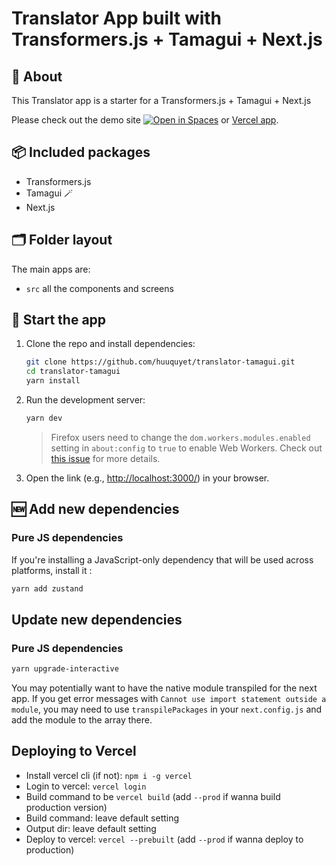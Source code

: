 # Translator App built with Transformers.js + Tamagui + Next.js

## 🔦 About

This Translator app is a starter for a Transformers.js + Tamagui + Next.js

Please check out the demo site [![Open in Spaces](https://huggingface.co/datasets/huggingface/badges/resolve/main/open-in-hf-spaces-sm-dark.svg)](https://huggingface.co/spaces/huuquyet/translator-tamagui) or [Vercel app](https://translator-tamagui.vercel.app/).

## 📦 Included packages

- Transformers.js
- Tamagui 🪄
- Next.js

## 🗂 Folder layout

The main apps are:

- `src` all the components and screens

## 🏁 Start the app

1. Clone the repo and install dependencies:

    ```bash
    git clone https://github.com/huuquyet/translator-tamagui.git
    cd translator-tamagui
    yarn install
    ```

2. Run the development server:

    ```bash
    yarn dev
    ```
    > Firefox users need to change the `dom.workers.modules.enabled` setting in `about:config` to `true` to enable Web Workers.
    > Check out [this issue](https://github.com/xenova/whisper-web/issues/8) for more details.

3. Open the link (e.g., [http://localhost:3000/](http://localhost:3000/)) in your browser.

## 🆕 Add new dependencies

### Pure JS dependencies

If you're installing a JavaScript-only dependency that will be used across platforms, install it :

```sh
yarn add zustand
```

## Update new dependencies

### Pure JS dependencies

```sh
yarn upgrade-interactive
```

You may potentially want to have the native module transpiled for the next app. If you get error messages with `Cannot use import statement outside a module`, you may need to use `transpilePackages` in your `next.config.js` and add the module to the array there.

## Deploying to Vercel

- Install vercel cli (if not): `npm i -g vercel`
- Login to vercel: `vercel login`
- Build command to be `vercel build` (add `--prod` if wanna build production version)
- Build command: leave default setting
- Output dir: leave default setting
- Deploy to vercel: `vercel --prebuilt` (add `--prod` if wanna deploy to production)
